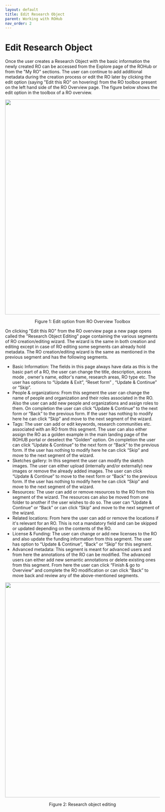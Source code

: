```yaml
---
layout: default
title: Edit Research Object
parent: Working with ROHub
nav_order: 2
---
```


# Edit Research Object
Once the user creates a Research Object with the basic information the newly created RO can be accessed from the Explore page of the ROHub or from the "My RO" sections. The user can continue to add additional metadata during the creation process or edit the RO later by clicking the edit option (saying "Edit this RO" on hovering) from the RO toolbox present on the left hand side of the RO Overview page. The figure below shows the edit option in the toolbox of a RO overview.

<p align="center"> <img src="https://box.psnc.pl/f/7003793f10/?raw=1" width="700"> </p>
<div align="center"> Figure 1: Edit option from RO Overview Toolbox </div>

On clicking "Edit this RO" from the RO overview page a new page opens called the "Research Object Editing" page containing the various segments of RO creation/editing wizard. The wizard is the same in both creation and editing except in case of RO editing some segments can already hold metadata. The RO creation/editing wizard is the same as mentioned in the previous segment and has the following segments.
* Basic Information:  The fields in this page always have data as this is the basic part of a RO, the user can change the title, description, access mode , owner's name, editor's name, research areas, RO type etc. The user has options to “Update & Exit”, “Reset form” , “Update & Continue” or “Skip”.
* People & organizations:  From this segment the user can change the name of people and organization and their roles associated in the RO. Also the user can add new people and organizations and assign roles to them. On completion the user can click “Update & Continue” to the next form or “Back” to the previous form. If the user has nothing to modify here he can click “Skip” and move to the next segment of the wizard.
* Tags:  The user can add or edit keywords, research communities etc. associated with an RO from this segment. The user can also either assign the RO as a golden example in the main landing page of the ROHUB portal or deselect the “Golden” option. On completion the user can click “Update & Continue” to the next form or “Back” to the previous form. If the user has nothing to modify here he can click “Skip” and move to the next segment of the wizard.
* Sketches gallery: In this segment the user can modify the sketch images. The user can either upload (internally and/or externally) new images or remove the already added images. The user can click “Update & Continue” to move to the next form or “Back” to the previous form. If the user has nothing to modify here he can click “Skip” and move to the next segment of the wizard.
* Resources: The user can add or remove resources to the RO from this segment of the wizard. The resources can also be moved from one folder to another if the user wishes to do so. The user can “Update & Continue” or “Back” or can click “Skip” and move to the next segment of the wizard.
* Related locations:  From here the user can add or remove the locations if it's relevant for an RO. This is not a mandatory field and can be skipped or updated depending on the contents of the RO.
* License & Funding: The user can change or add new licenses to the RO and also update the funding information from this segment. The user has option to “Update & Continue”, “Back” or “Skip” for this segment.  
* Advanced metadata: This segment is meant for advanced users and from here the annotations of the RO can be modified. The advanced users can either add new semantic annotations or delete existing ones from this segment. From here the user can click “Finish & go to Overview” and complete the RO modification or can click “Back” to move back and review any of the above-mentioned segments.

<p align="center"> <img src="https://box.psnc.pl/f/b7358172b6/?raw=1" width="700"> </p>
<div align="center"> Figure 2: Research object editing </div>
